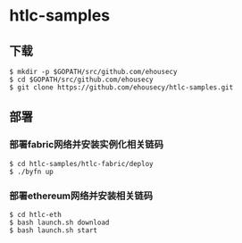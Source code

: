 # htlc-samples

## 下载
```
$ mkdir -p $GOPATH/src/github.com/ehousecy
$ cd $GOPATH/src/github.com/ehousecy
$ git clone https://github.com/ehousecy/htlc-samples.git
```

## 部署

### 部署fabric网络并安装实例化相关链码

```
$ cd htlc-samples/htlc-fabric/deploy
$ ./byfn up
```

### 部署ethereum网络并安装相关链码

```
$ cd htlc-eth
$ bash launch.sh download
$ bash launch.sh start
```